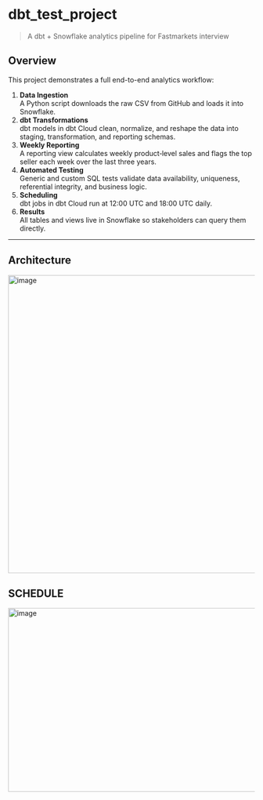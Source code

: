 # dbt_test_project

> A dbt + Snowflake analytics pipeline for Fastmarkets interview

## Overview

This project demonstrates a full end-to-end analytics workflow:

1. **Data Ingestion**  
   A Python script downloads the raw CSV from GitHub and loads it into Snowflake.
2. **dbt Transformations**  
   dbt models in dbt Cloud clean, normalize, and reshape the data into staging, transformation, and reporting schemas.
3. **Weekly Reporting**  
   A reporting view calculates weekly product‐level sales and flags the top seller each week over the last three years.
4. **Automated Testing**  
   Generic and custom SQL tests validate data availability, uniqueness, referential integrity, and business logic.
5. **Scheduling**  
   dbt jobs in dbt Cloud run at 12:00 UTC and 18:00 UTC daily.
6. **Results**  
   All tables and views live in Snowflake so stakeholders can query them directly.

---

## Architecture
<img width="1344" height="608" alt="image" src="https://github.com/user-attachments/assets/4bfca7bf-d5fe-4da5-980b-c694704945be" />

## SCHEDULE
<img width="1623" height="375" alt="image" src="https://github.com/user-attachments/assets/9d90f6a2-f5a3-47c9-8de3-9f7c0a026e66" />

